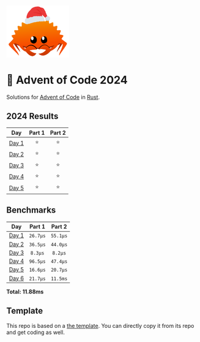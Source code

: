<img src="./.assets/christmas_ferris.png" width="164">

# 🎄 Advent of Code 2024

Solutions for [Advent of Code](https://adventofcode.com/) in [Rust](https://www.rust-lang.org/).

<!--- advent_readme_stars table --->
## 2024 Results

| Day | Part 1 | Part 2 |
| :---: | :---: | :---: |
| [Day 1](https://adventofcode.com/2024/day/1) | ⭐ | ⭐ |
| [Day 2](https://adventofcode.com/2024/day/2) | ⭐ | ⭐ |
| [Day 3](https://adventofcode.com/2024/day/3) | ⭐ | ⭐ |
| [Day 4](https://adventofcode.com/2024/day/4) | ⭐ | ⭐ |
| [Day 5](https://adventofcode.com/2024/day/5) | ⭐ | ⭐ |
<!--- advent_readme_stars table --->

<!--- benchmarking table --->
## Benchmarks

| Day | Part 1 | Part 2 |
| :---: | :---: | :---:  |
| [Day 1](./src/bin/01.rs) | `26.7µs` | `55.1µs` |
| [Day 2](./src/bin/02.rs) | `36.5µs` | `44.0µs` |
| [Day 3](./src/bin/03.rs) | `8.3µs` | `8.2µs` |
| [Day 4](./src/bin/04.rs) | `96.5µs` | `47.4µs` |
| [Day 5](./src/bin/05.rs) | `16.6µs` | `20.7µs` |
| [Day 6](./src/bin/06.rs) | `21.7µs` | `11.5ms` |

**Total: 11.88ms**
<!--- benchmarking table --->

## Template

This repo is based on a [the template](https://github.com/fspoettel/advent-of-code-rust). You can directly copy it from its repo and get coding as well.
